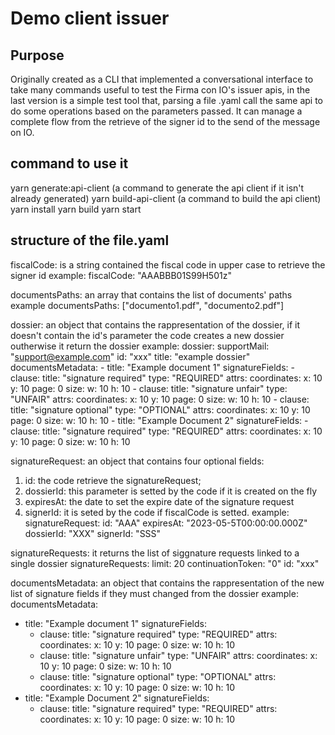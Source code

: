 # Demo client issuer

## Purpose
Originally created as a CLI that implemented a conversational interface to take many commands useful to test the Firma con IO's issuer apis, in the last version is a simple test tool that, parsing a file .yaml call the same api to do some operations based on the parameters passed.
It can manage a complete flow from the retrieve of the signer id to the send of the message on IO.

## command to use it
yarn generate:api-client (a command to generate the api client if it isn't already generated)
yarn build-api-client (a command to build the api client)
yarn install
yarn build
yarn start

## structure of the file.yaml

fiscalCode: is a string contained the fiscal code in upper case to retrieve the signer id 
example:
fiscalCode: "AAABBB01S99H501z"

documentsPaths: an array that contains the list of documents' paths 
example
documentsPaths: ["documento1.pdf", "documento2.pdf"]

dossier: an object that contains the rappresentation of the dossier, if it doesn't contain the id's parameter the code creates a new dossier outherwise  it return  the dossier
example:
dossier:
  supportMail: "support@example.com"
  id: "xxx"
  title: "example dossier"
  documentsMetadata:
    - title: "Example document 1"
      signatureFields:
        - clause:
            title: "signature required"
            type: "REQUIRED"
          attrs:
            coordinates:
              x: 10
              y: 10
            page: 0
            size:
              w: 10
              h: 10
        - clause:
            title: "signature unfair"
            type: "UNFAIR"
          attrs:
            coordinates:
              x: 10
              y: 10
            page: 0
            size:
              w: 10
              h: 10
        - clause:
            title: "signature optional"
            type: "OPTIONAL"
          attrs:
            coordinates:
              x: 10
              y: 10
            page: 0
            size:
              w: 10
              h: 10
    - title: "Example Document 2"
      signatureFields:
        - clause:
            title: "signature required"
            type: "REQUIRED"
          attrs:
            coordinates:
              x: 10
              y: 10
            page: 0
            size:
              w: 10
              h: 10

signatureRequest: an object that contains four optional fields:
1) id: the code retrieve the signatureRequest;
2) dossierId: this parameter is setted by the code if it is created on the fly
3) expiresAt: the date to set the expire date of the signature request
4) signerId:  it is seted by the code if fiscalCode is setted.
example:
signatureRequest:
  id: "AAA"
  expiresAt: "2023-05-5T00:00:00.000Z"
  dossierId: "XXX"
  signerId: "SSS"
  
  signatureRequests: it returns the list of siggnature requests linked to a single dossier
  signatureRequests:
  limit: 20
  continuationToken: "0"
  id: "xxx"

documentsMetadata: an object that contains the rappresentation of the new list of signature fields if they must changed from the dossier
example:
documentsMetadata:
  - title: "Example document 1"
    signatureFields:
      - clause:
          title: "signature required"
          type: "REQUIRED"
        attrs:
          coordinates:
            x: 10
            y: 10
          page: 0
          size:
            w: 10
            h: 10
      - clause:
          title: "signature unfair"
          type: "UNFAIR"
        attrs:
          coordinates:
            x: 10
            y: 10
          page: 0
          size:
            w: 10
            h: 10
      - clause:
          title: "signature optional"
          type: "OPTIONAL"
        attrs:
          coordinates:
            x: 10
            y: 10
          page: 0
          size:
            w: 10
            h: 10
  - title: "Example Document 2"
    signatureFields:
      - clause:
          title: "signature required"
          type: "REQUIRED"
        attrs:
          coordinates:
            x: 10
            y: 10
          page: 0
          size:
            w: 10
            h: 10
